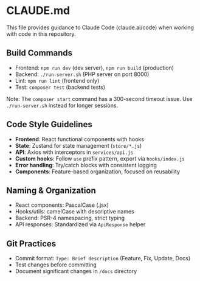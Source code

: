 # CLAUDE.md

This file provides guidance to Claude Code (claude.ai/code) when working with code in this repository.

## Build Commands
- Frontend: `npm run dev` (dev server), `npm run build` (production)
- Backend: `./run-server.sh` (PHP server on port 8000)
- Lint: `npm run lint` (frontend only)
- Test: `composer test` (backend tests)

Note: The `composer start` command has a 300-second timeout issue. Use `./run-server.sh` instead for longer sessions.

## Code Style Guidelines
- **Frontend**: React functional components with hooks
- **State**: Zustand for state management (`store/*.js`)
- **API**: Axios with interceptors in `services/api.js`
- **Custom hooks**: Follow `use` prefix pattern, export via `hooks/index.js`
- **Error handling**: Try/catch blocks with consistent logging
- **Components**: Feature-based organization, focused on reusability

## Naming & Organization
- React components: PascalCase (.jsx)
- Hooks/utils: camelCase with descriptive names
- Backend: PSR-4 namespacing, strict typing
- API responses: Standardized via `ApiResponse` helper

## Git Practices
- Commit format: `Type: Brief description` (Feature, Fix, Update, Docs)
- Test changes before committing
- Document significant changes in `/docs` directory